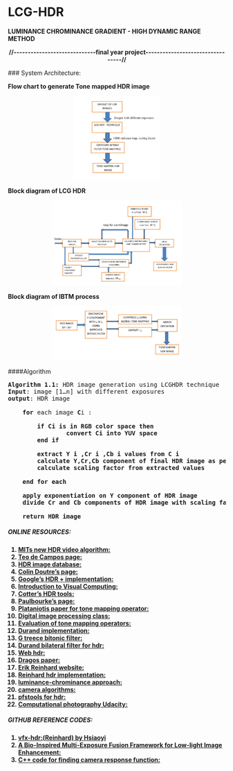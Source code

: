 # LCG-HDR
**LUMINANCE CHROMINANCE GRADIENT - HIGH DYNAMIC RANGE METHOD**

<p align="center">
<b>//-----------------------------final year project---------------------------------//</b>
</p>
### System Architecture:

**Flow chart to generate Tone mapped HDR image**

<p align="center">
<img src= "documentation\screenshots\SystemArchitecture\ToneMappingFlow.jpg"  width = "40%" height = "40%" >
</p>

**Block diagram of LCG HDR**
<p align="center">
<img src= "documentation\screenshots\SystemArchitecture\LcgHdrBlockDiagram.jpg"  width = "60%" height = "70%" >
</p>

**Block diagram of IBTM process**
<p align="center">
<img src= "documentation\screenshots\SystemArchitecture\IBTMProcess.jpg"  width = "60%" height = "70%" >
</p>


####Algorithm

<pre>
<b>Algorithm 1.1:</b> HDR image generation using LCGHDR technique
<b>Input</b>: image [1…n] with different exposures
<b>output</b>: HDR image

    <b>for</b> each image <b>C</b>i :

        <b>if<b> <b>C</b>i is in RGB color space <b>then</b>
                convert <b>C</b>i into YUV space
        end if

        extract Y i ,Cr i ,Cb i values from C i
        calculate Y,Cr,Cb component of final HDR image as per formulae using extracted values
        calculate scaling factor from extracted values

    <b>end for each</b>

    apply exponentiation on Y component of HDR image
    divide Cr and Cb components of HDR image with scaling factor

    <b>return</b> HDR image
</pre>





##### ONLINE RESOURCES:
1. [MITs new HDR video algorithm:](https://gadgets.ndtv.com/cameras/news/mit-develops-real-time-hdr-camera-algorithm-to-prevent-overexposure-731675)
2. [Teo de Campos page:](http://www.robots.ox.ac.uk/~teo/)
3. [HDR image database:](http://hdrplusdata.org/)
4. [Colin Doutre’s page:](http://www.ece.ubc.ca/~colind/)
5. [Google’s HDR + implementation:](http://timothybrooks.com/tech/hdr-plus/)
6. [Introduction to Visual Computing:](https://www.cs.toronto.edu/~mangas/teaching/320/calendar.html)
7. [Cotter’s HDR tools:](https://ttic.uchicago.edu/~cotter/projects/hdr_tools/)
8. [Paulbourke’s page:](http://paulbourke.net/)
9. [Plataniotis paper for tone mapping operator:](https://www.comm.utoronto.ca/~kostas/)
10. [Digital image processing class:](http://www.cs.umsl.edu/~sanjiv/classes/cs5420/)
11. [Evaluation of tone mapping operators:](http://cadik.posvete.cz/tmo/)
12. [Durand implementation:](http://vision.gel.ulaval.ca/~jflalonde/cours/4105/h14/tps/results/tp5/minghou/index.html)
13. [G treece bitonic filter:](https://www.repository.cam.ac.uk/bitstream/handle/1810/252987/treece_tr700.pdf?sequence=1&amp;isAllowed=y)
14. [Durand bilateral filter for hdr:](https://people.csail.mit.edu/fredo/PUBLI/Siggraph2002/DurandBilateral.pdf)
15. [Web hdr:](http://www.jaloxa.eu/webhdr)
16. [Dragos paper:](www.resources.mpi-inf.mpg.de/tmo/logmap/)
17. [Erik Reinhard website:](www.erikreinhard.com/hdr.html)
18. [Reinhard hdr implementation:](www.cybertron.cg.tu-berlin.de/eitz/hdr/index.html)
19. [luminance-chrominance approach:](http://www.cs.tut.fi/~hdr/#ref_problems)
20. [camera algorithms:](https://www.eecs.tuberlin.de/fileadmin/fg144/Courses/10WS/pdci/talks/camera_algorithms.pdf)
21. [pfstools for hdr:](www.pfstools.sourceforge.net/pfstmo.html)
22. [Computational photography Udacity:](https://in.udacity.com/course/computational-photography--ud955)

##### GITHUB REFERENCE CODES:

1. [vfx-hdr:(Reinhard) by Hsiaoyi](https://github.com/hsiaoyi0504/vfx-HDR/tree/master/submit/src)
2. [A Bio-Inspired Multi-Exposure Fusion Framework for Low-light Image Enhancement:](https://github.com/baidut/BIMEF)
3. [C++ code for finding camera response function:](https://github.com/cbraley/hdr)






